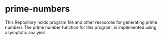 # prime-numbers
This Repository holds program file and other resources for generating prime numbers
The prime number function for this program, is implemented using asymptotic analyisis
